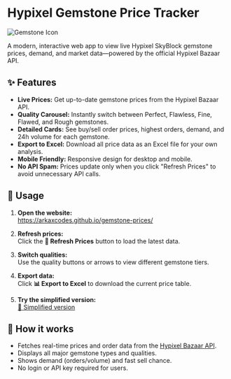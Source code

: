 # Hypixel Gemstone Price Tracker

![Gemstone Icon](https://wiki.hypixel.net/images/5/59/Minecraft_items_purple_dye.png)

A modern, interactive web app to view live Hypixel SkyBlock gemstone prices, demand, and market data—powered by the official Hypixel Bazaar API.

## ✨ Features

- **Live Prices:** Get up-to-date gemstone prices from the Hypixel Bazaar API.
- **Quality Carousel:** Instantly switch between Perfect, Flawless, Fine, Flawed, and Rough gemstones.
- **Detailed Cards:** See buy/sell order prices, highest orders, demand, and 24h volume for each gemstone.
- **Export to Excel:** Download all price data as an Excel file for your own analysis.
- **Mobile Friendly:** Responsive design for desktop and mobile.
- **No API Spam:** Prices update only when you click "Refresh Prices" to avoid unnecessary API calls.

## 🚀 Usage

1. **Open the website:**  
https://arkaxcodes.github.io/gemstone-prices/

2. **Refresh prices:**  
   Click the **🔄 Refresh Prices** button to load the latest data.

3. **Switch qualities:**  
   Use the quality buttons or arrows to view different gemstone tiers.

4. **Export data:**  
   Click **📊 Export to Excel** to download the current price table.

5. **Try the simplified version:**  
   [🧩 Simplified version](https://arkaxcodes.github.io/hypixel-gemstone-tracker/)

## 📝 How it works

- Fetches real-time prices and order data from the [Hypixel Bazaar API](https://api.hypixel.net/skyblock/bazaar).
- Displays all major gemstone types and qualities.
- Shows demand (orders/volume) and fast sell chance.
- No login or API key required for users.
